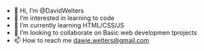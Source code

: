 - 👋 Hi, I’m @DavidWelters
- 👀 I’m interested in learning to code
- 🌱 I’m currently learning HTML/CSS/JS
- 💞️ I’m looking to collaborate on Basic web developmen tprojects
- 📫 How to reach me dawie.welters@gmail.com

<!---
DavidWelters/DavidWelters is a ✨ special ✨ repository because its `README.md` (this file) appears on your GitHub profile.
You can click the Preview link to take a look at your changes.
--->

